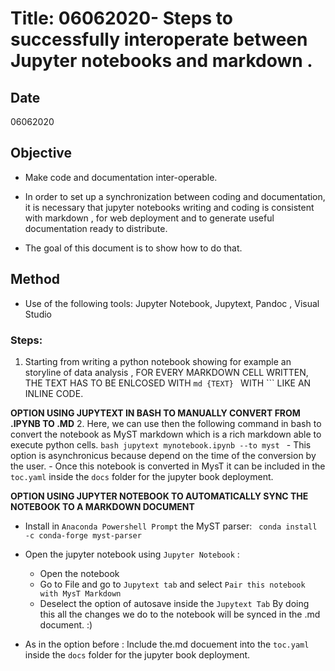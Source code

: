 # Title: 06062020- Steps to successfully interoperate between Jupyter notebooks and markdown .  

## Date
06062020

## Objective

- Make code and documentation inter-operable. 
- In order to set up a synchronization between coding and documentation, it is necessary that jupyter notebooks writing and coding is consistent with markdown , for web deployment and to generate useful documentation ready to distribute. 

- The goal of this document is to show how to do that. 

## Method

- Use of the following tools: Jupyter Notebook, Jupytext, Pandoc , Visual Studio

### Steps: 

1. Starting from writing a python notebook showing for example an storyline of  data analysis , FOR EVERY MARKDOWN CELL WRITTEN, THE TEXT HAS TO BE ENLCOSED WITH ```md {TEXT} ``` WITH ``` LIKE AN INLINE CODE. 

**OPTION USING JUPYTEXT IN BASH TO MANUALLY CONVERT FROM .IPYNB TO .MD**
2. Here, we can use then the following command in bash to convert the notebook as MyST markdown which is a rich markdown able to execute python cells. 
    ```bash
    jupytext mynotebook.ipynb --to myst
    ```
    - This option is asynchronicus because depend on the time of the  conversion by the user. 
    - Once this notebook is converted in MysT it can be included in the `toc.yaml` inside the `docs` folder for the jupyter book deployment. 

**OPTION USING JUPYTER NOTEBOOK TO AUTOMATICALLY SYNC THE NOTEBOOK TO A MARKDOWN DOCUMENT**

 - Install in `Anaconda Powershell Prompt` the MyST parser: ` conda install -c conda-forge myst-parser`

 - Open the jupyter notebook using `Jupyter Notebook` :
    - Open the notebook
    - Go to File and go to `Jupytext tab` and select `Pair this notebook with MysT Markdown`
    - Deselect the option of autosave inside the `Jupytext Tab` 
 By doing this all the changes we do to the notebook will be synced in the .md document. :) 

 - As in the option before :  Include the.md docuement into the `toc.yaml` inside the `docs` folder for the jupyter book deployment. 
